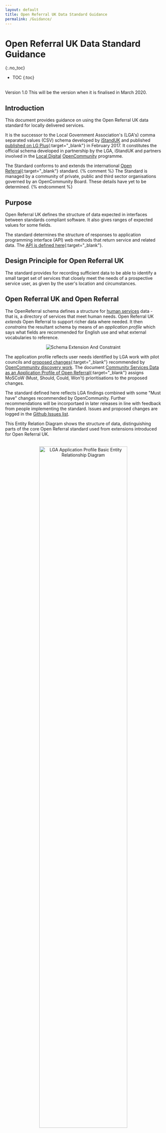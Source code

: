 ```yaml
---
layout: default
title: Open Referral UK Data Standard Guidance
permalink: /Guidance/
---
```

# Open Referral UK Data Standard Guidance
{:.no_toc}
* TOC 
{:toc}  
<br>
Version 1.0 This will be the version when it is finalised in March 2020.

## Introduction

This document provides guidance on using the Open Referral UK data standard for locally delivered services.

It is the successor to the Local Government Association's (LGA's) comma separated values (CSV) schema developed by [iStandUK](https://istanduk.org/) and published [published on LG Plus](https://schemas.opendata.esd.org.uk/ServiceDirectory){:target="_blank"} in February 2017. It constitutes the official schema developed in partnership by the LGA, iStandUK and partners involved in the [Local Digital](https://localdigital.gov.uk/)  [OpenCommunity](https://opencommunity.org.uk/) programme.

The Standard conforms to and extends the international [Open Referral](https://openreferral.org/){:target="_blank"} standard.
{% comment %}
The Standard is managed by a community of private, public and third sector organisations governed by an OpenCommunity Board. These details have yet to be determined.
{% endcomment %}
## Purpose

Open Referral UK defines the structure of data expected in interfaces between standards compliant software. It also gives ranges of expected values for some fields.

The standard determines the structure of responses to application programming interface (API) web methods that return service and related data. The [API is defined here](https://api.porism.com/ServiceDirectoryService/swagger-ui.html){:target="_blank"}.

## Design Principle for Open Referral UK

The standard provides for recording sufficient data to be able to identify a small target set of services that closely meet the needs of a prospective service user, as given by the user's location and circumstances.

## Open Referral UK and Open Referral

The OpenReferral schema defines a structure for [human services](https://en.wikipedia.org/wiki/Human_services) data - that is, a directory of services that meet human needs. Open Referral UK *extends* Open Referral to support richer data where needed. It then *constrains* the resultant schema by means of an *application profile* which says what fields are recommended for English use and what external vocabularies to reference.

<p style="text-align: center;">
    <img src="https://raw.githubusercontent.com/esd-org-uk/human-services/master/Resources/SchemaExtensionAndConstraint.png" alt="Schema Extension And Constraint" class="img-fluid">
</p>
  
The application profile reflects user needs identified by LGA work with pilot councils and [proposed changes](https://opencommunitystandard.github.io/specification/#proposed-changes){:target="_blank"} recommended by [OpenCommunity discovery work](https://opencommunity.org.uk/wp-content/uploads/2019/05/Report-OpenCommunity-Data-standards.pdf). The document [Community Services Data as an Application Profile of Open Referral](https://docs.google.com/document/d/16E59vkv2a1khiPHDZJfg00p6ukD1Dhe9z4EJZNxnkzA/edit?usp=sharing){:target="_blank"} assigns MoSCoW (Must, Should, Could, Won't) prioritisations to the proposed changes.

The standard defined here reflects LGA findings combined with some "Must have" changes recommended by OpenCommunity. Further recommendations will be incorportaed in later releases in line with feedback from people implementing the standard. Issues and proposed changes are logged in the [Github Issues list](https://github.com/OpenReferralUK/human-services/issues).
<div id="erd-description">
This Entity Relation Diagram shows the structure of data, distinguishing parts of the core Open Referral standard used from extensions introduced for Open Referral UK.
</div><br/>

<p style="text-align: center;">
    <img src="https://raw.githubusercontent.com/esd-org-uk/human-services/master/Resources/LGA_ApplicationProfileBasicEntityRelationshipDiagram.png" alt="LGA Application Profile Basic Entity Relationship Diagram" class="img-fluid" width="75%" aria-describedby="erd-description">
    <br>
    <a href="https://raw.githubusercontent.com/esd-org-uk/human-services/master/Resources/LGA_ApplicationProfileBasicEntityRelationshipDiagram.png" target="_blank">Open a high-resolution version of the raw image in a new tab</a>
</p>

{% comment %}
The remaining "should have", "could have" and "won't have" recommendations are shown in the following diagram. They will be introduced in future versions of the standard if there is a business case for doing so. Local implementations may also choose to implement them.

[![LGA Application Profile Basic Entity Relationship Diagram](https://raw.githubusercontent.com/esd-org-uk/human-services/master/Resources/OpenCommunityApplicationProfileERD.png){:class="img-fluid"}{:width="75%"}](https://raw.githubusercontent.com/esd-org-uk/human-services/master/Resources/OpenCommunityApplicationProfileERD.png){:target="_blank"}  
{% endcomment %}
## Data structure

The Open Referral UK standard is defined [here in JSON format](https://raw.githubusercontent.com/esd-org-uk/human-services/master/SchemaGenerator/Generator/ExtendedDataPackage.json) compliant with the [Open Knowledge Foundation's tabular data package format](https://raw.githubusercontent.com/openreferral/specification/master/datapackage.json){:target="_blank"}.

It comprises:

-   Tables, which may also be seen as classes in a data structure
-   Table fields, which may be seen as class properties
  
Service directories supporting the standard may keep their data in the structure given or may just transform it to that structure for API requests. The tabular data package format can also be used for bulk import/export between directories.

Each table and field is described below.


<div id="docs"></div>
<script>
    $(function () {
        $.get("https://raw.githubusercontent.com/OpenReferralUK/human-services/master/Schemas/documentation.html", function (data) {
            $("#docs").html(data);
            $("#docs table").wrap('<div class="table-responsive"></div>');
        });
    });
</script>
